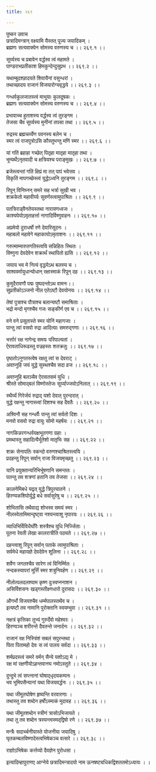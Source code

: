 ```yaml
---
title: २६९

---
```

पुष्कर उवाच  
छत्रादिमन्त्रान् वक्ष्यामि यैस्तत् पूज्य जयादिकम् ।  
ब्रह्मणः सत्यवाक्येन सोमस्य वरुणस्य च ।। २६९.१ ।।  
  
सूर्य्यस्य च प्रबावेन वर्द्धस्व त्वं महामते ।  
पाण्डराभप्रतीकाश हिमकुन्देन्दुसुप्रभ ।। २६९.२ ।।  
  
यथाम्बुदश्छादयते शिवायैनां वसुन्धरां ।  
तथाच्छादय राजानं विजयारोग्यवृद्धये ।। २६९.३ ।।  
  
गन्धर्वकुलजातस्त्वं माभूयाः कुलदूषकः ।  
ब्रह्मणः सत्यवाक्येन सोमस्य वरुणस्य च ।। २६९.४ ।।  
  
प्रभावाच्च हुताशस्य वर्द्धस्व त्वं तुरङ्गम ।  
तेजसा चैव सूर्य्यस्य मुनीनां तपसा तथा ।। २६९.५ ।।  
  
रुद्रस्य ब्रह्मचर्य्येण पवनस्य बलेन च ।  
स्मर त्वं राजपुत्रोऽसि कौस्तुभन्तु मणिं स्मर ।। २६९.६ ।।  
  
यां गतिं ब्रहाहा गच्छेत् पितृहा मातृहा मातृहा तथा ।  
भूम्यर्थेऽनृतवादी च क्षत्रियश्च पराङ्मुखः ।। २६९.७ ।।  
  
ब्रजेस्त्वन्तां गतिं क्षिप्रं मा तत् पापं भवेत्तव ।  
विकृतिं मापगच्छेस्त्वं युद्धेऽध्वनि तुरङ्गम ।। २६९.८ ।।  
  
रिपून् विनिघ्नन् समरे सह भर्त्रा सुखी भव ।  
शक्रकेतो महावीर्य्यः सुवर्णस्त्वामुपाश्रितः ।। २६९.९ ।।  
  
पतत्रिराड्वैनतेयस्तथा नारायणध्वजः ।  
काश्यपेयोऽमृताहर्त्ता नागादिर्विष्णुवाहनः ।। २६९.१० ।।  
  
अप्रमेयो दुराधर्षो रणे देवारिसूदनः ।  
महाबलो महावेगे महाकायोऽमृताशनः ।। २६९.११ ।।  
  
गरुत्माम्मारुतगतिस्त्वयि सन्निहितः स्थितः ।  
विष्णुना देवदेवेन शक्रार्थं स्थापितो ह्यसि ।। २६९.१२ ।।  
  
जयाय भव मे नित्यं वृद्धयेऽथ बलस्य च ।  
साश्ववर्मायुधान्योधान् रक्षास्माकं रिपून् दह ।। २६९.१३ ।।  
  
कुमुदैरावणौ पद्मः पुष्पदन्तोऽथ वामनः।।  
सुप्रतीकोऽञ्जनो नील एतेऽष्टौ देवयोनयः ।। २६९.१४ ।।  
  
तेषां पुत्राश्च पौत्राश्च बलान्यष्टौ समाश्रिताः ।  
भद्रो मन्दो मृगश्चैव गजः सङ्कीर्ण एव च ।। २६९.१५ ।।  
  
वने वने प्रसूतास्ते स्मर योनिं महागजाः ।  
पान्तु त्वां वसवो रुद्रा आदित्याः समरुद्गणाः ।। २६९.१६ ।।  
  
भर्त्तारं रक्ष नागेन्द्र समयः परिपाल्यतां ।  
ऐरावताधिरूढस्तु वज्रहस्तः शतक्रतुः ।। २६९.१७ ।।  
  
पृष्ठतोऽनुगतस्त्वेष रक्षतु त्वां स देवराट् ।  
अवाप्नुहि जयं युद्धे सुस्थश्चैव सदा व्रज ।। २६९.१८ ।।  
  
अवाप्नुहि बलञ्चैव ऐरावतसमं युधि ।  
श्रीस्ते सोमाद्‌बलं विष्णोस्तेजः सूर्य्याज्जवोऽनिलात् ।। २६९.१९ ।।  
  
स्थैर्य्यं गिरेर्जयं रुद्राद् यशो देवात् पुरन्दरात् ।  
युद्धे रक्षन्तु नागास्त्वां दिशश्च सह दैवतैः ।। २६९.२० ।।  
  
अश्विनौ सह गन्धर्वैः पान्तु त्वां सर्वतो दिशः ।  
मनवो वसवो रुद्रा वायुः सोमो महर्षयः ।। २६९.२१ ।।  
  
नागकिन्नरगन्धर्वयक्षभूतगणा ग्रहाः ।  
प्रमथास्तु सहादित्यैर्भूतेशो मातृभिः सह ।। २६९.२२ ।।  
  
शक्रः सेनापतिः स्कन्दो वरुणश्चाश्रितस्त्वयि ।  
प्रदहन्तु रिपून् सर्वान् राजा विजयमृच्छतु ।। २६९.२३ ।।  
  
यानि प्रयुक्तान्यरिभिर्भूषणानि समन्ततः ।  
पतन्तु तव शत्रणां हतानि तव तेजसा ।। २६९.२४ ।।  
  
कालनेमिबधे यद्वत् युद्धे त्रिपुरघातने ।  
हिरण्यकशिपोर्युद्धे बधे सर्वासुरेषु च ।। २६९.२५ ।।  
  
शोभितासि तथैवाद्य शोभस्व समयं स्मर ।  
नीलस्वेतामिमान्दृष्ट्वा नश्यन्त्वाशु नृपारयः ।। २६९.२६ ।।  
  
व्याधिभिर्विविधैर्घोरैः शस्त्रैश्च युधि निर्ज्जिताः ।  
पूतना रेवती लेखा कालरात्रीति पठ्यते ।। २६९.२७ ।।  
  
दहन्त्वाशु रिपून् सर्वान् पताके त्वामुपाश्रिताः ।  
सर्वमेधे महायज्ञे देवदेवेन शूलिना ।। २६९.२८ ।।  
  
शर्वेण जगतश्चैव सारेण त्वं विनिर्म्मितः ।  
नन्दकस्यापरां मूर्त्तिं स्मर शत्रुनिवर्हण ।। २६९.२९ ।।  
  
नीलोत्पलदलश्याम कृष्ण दुःस्वप्ननाशन ।  
असिर्विशसनः खड्गस्तीक्ष्णधारो दुरासदः ।। २६९.३० ।।  
  
औगर्भो विजयश्चैव धर्म्मपालस्तथैव च ।  
इत्यष्टौ तव नामानि पुरोक्तानि स्वयम्भुवा ।। २६९.३१ ।।  
  
नक्षत्रं कृत्तिका तुभ्यं गुरुर्देवो महेश्वरः ।  
हिरण्यञ्च शरीरन्ते दैवतन्ते जनार्दनः ।। २६९.३२ ।।  
  
राजानं रक्ष निस्त्रिंशं सबलं सपुरन्तथा ।  
पिता पितामहो देवः स त्वं पालय सर्वदा ।। २६९.३३ ।।  
  
शर्मप्रदस्त्वं समरे वर्मन् सैन्ये यशोऽद्य मे ।  
रक्ष मां रक्षणीयोऽहन्तवानघ नमोऽस्तुते ।। २६९.३४ ।  
  
दुन्दुभे त्वं सप्त्नानां घोषाद्‌धृदयकम्पनः ।  
भव भूमिपसैन्यानां यथा विजयवर्द्धनः ।। २६९.३५ ।।  
  
यथा जीमूतघोषेण हृष्यन्ति वरवारणाः ।  
तथास्तु तव शब्देन हर्षोऽस्माकं मुदावह ।। २६९.३६ ।।  
  
यथा जीमूतशब्देन स्त्रीणं त्रासोऽभिजायते ।  
तथा तु तव शब्देन त्रस्यन्त्वस्मद्‌द्विषो रणे ।। २६९.३७ ।।  
  
मन्त्रैः सदार्च्चनीयास्ते योजनीया जयादिषु ।  
घृतकम्बलविष्णादेस्त्वभिषेकञ्च वत्सरे ।। २६९.३८ ।।  
  
राज्ञोऽभिषेकः कर्त्तव्यो दैवज्ञेन पुरोधसा ।  
  
इत्यादिम्हापुराणए आग्नेये छत्रादिमन्त्रादयो नाम ऊनषष्ट्यधिकद्विशततमोऽध्यायः । ।
